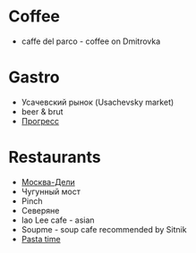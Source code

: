 # Coffee

* caffe del parco - coffee on Dmitrovka

# Gastro

* Усачевский рынок (Usachevsky market)
* beer & brut
* [Прогресс](https://daily.afisha.ru/eating/3083-progress-pivnaya-troyka-i-otlichnyy-kofe-na-presne/)

# Restaurants

* [Москва-Дели](http://www.interviewrussia.ru/life/osnovatel-moskva-deli-my-prosili-ne-pisat-o-nas-v-socsetyah)
* Чугунный мост
* Pinch
* Северяне
* lao Lee cafe - asian
* Soupme - soup cafe recommended by Sitnik
* [Pasta time](http://pastatime.ru/pasta-time-menu/)
